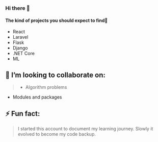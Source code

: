 ### Hi there 👋

#### The kind of projects you should expect to find🚀
- React 
- Laravel
- Flask
- Django
- .NET Core
- ML

## **👯 I’m looking to collaborate on:**
> - Algorithm problems
  - Modules and packages  

## **⚡ Fun fact:**
>I started this account to document my learning journey. Slowly it evolved to become my code backup.

<!--
**iddle254/iddle254** is a ✨ _special_ ✨ repository because its `README.md` (this file) appears on your GitHub profile.

Here are some ideas to get you started:

- 🔭 I’m currently working on ...
- 🌱 I’m currently learning ...
- 👯 I’m looking to collaborate on ...
- 🤔 I’m looking for help with ...
- 💬 Ask me about ...
- 📫 How to reach me: ...
- 😄 Pronouns: ...
- ⚡ Fun fact: ...
-->
